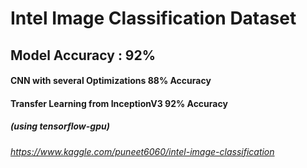 # Intel Image Classification Dataset
## Model Accuracy : 92% 
####   CNN with several Optimizations 88% Accuracy
####   Transfer Learning from InceptionV3 92% Accuracy
#####  (using tensorflow-gpu)
###### https://www.kaggle.com/puneet6060/intel-image-classification
 
